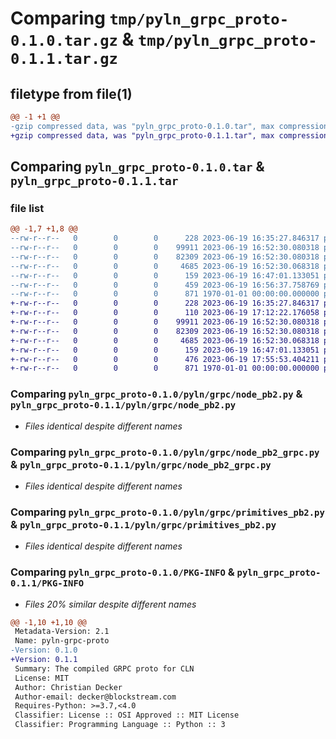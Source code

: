 # Comparing `tmp/pyln_grpc_proto-0.1.0.tar.gz` & `tmp/pyln_grpc_proto-0.1.1.tar.gz`

## filetype from file(1)

```diff
@@ -1 +1 @@
-gzip compressed data, was "pyln_grpc_proto-0.1.0.tar", max compression
+gzip compressed data, was "pyln_grpc_proto-0.1.1.tar", max compression
```

## Comparing `pyln_grpc_proto-0.1.0.tar` & `pyln_grpc_proto-0.1.1.tar`

### file list

```diff
@@ -1,7 +1,8 @@
--rw-r--r--   0        0        0      228 2023-06-19 16:35:27.846317 pyln_grpc_proto-0.1.0/README.md
--rw-r--r--   0        0        0    99911 2023-06-19 16:52:30.080318 pyln_grpc_proto-0.1.0/pyln/grpc/node_pb2.py
--rw-r--r--   0        0        0    82309 2023-06-19 16:52:30.080318 pyln_grpc_proto-0.1.0/pyln/grpc/node_pb2_grpc.py
--rw-r--r--   0        0        0     4685 2023-06-19 16:52:30.068318 pyln_grpc_proto-0.1.0/pyln/grpc/primitives_pb2.py
--rw-r--r--   0        0        0      159 2023-06-19 16:47:01.133051 pyln_grpc_proto-0.1.0/pyln/grpc/primitives_pb2_grpc.py
--rw-r--r--   0        0        0      459 2023-06-19 16:56:37.758769 pyln_grpc_proto-0.1.0/pyproject.toml
--rw-r--r--   0        0        0      871 1970-01-01 00:00:00.000000 pyln_grpc_proto-0.1.0/PKG-INFO
+-rw-r--r--   0        0        0      228 2023-06-19 16:35:27.846317 pyln_grpc_proto-0.1.1/README.md
+-rw-r--r--   0        0        0      110 2023-06-19 17:12:22.176058 pyln_grpc_proto-0.1.1/pyln/grpc/__init__.py
+-rw-r--r--   0        0        0    99911 2023-06-19 16:52:30.080318 pyln_grpc_proto-0.1.1/pyln/grpc/node_pb2.py
+-rw-r--r--   0        0        0    82309 2023-06-19 16:52:30.080318 pyln_grpc_proto-0.1.1/pyln/grpc/node_pb2_grpc.py
+-rw-r--r--   0        0        0     4685 2023-06-19 16:52:30.068318 pyln_grpc_proto-0.1.1/pyln/grpc/primitives_pb2.py
+-rw-r--r--   0        0        0      159 2023-06-19 16:47:01.133051 pyln_grpc_proto-0.1.1/pyln/grpc/primitives_pb2_grpc.py
+-rw-r--r--   0        0        0      476 2023-06-19 17:55:53.404211 pyln_grpc_proto-0.1.1/pyproject.toml
+-rw-r--r--   0        0        0      871 1970-01-01 00:00:00.000000 pyln_grpc_proto-0.1.1/PKG-INFO
```

### Comparing `pyln_grpc_proto-0.1.0/pyln/grpc/node_pb2.py` & `pyln_grpc_proto-0.1.1/pyln/grpc/node_pb2.py`

 * *Files identical despite different names*

### Comparing `pyln_grpc_proto-0.1.0/pyln/grpc/node_pb2_grpc.py` & `pyln_grpc_proto-0.1.1/pyln/grpc/node_pb2_grpc.py`

 * *Files identical despite different names*

### Comparing `pyln_grpc_proto-0.1.0/pyln/grpc/primitives_pb2.py` & `pyln_grpc_proto-0.1.1/pyln/grpc/primitives_pb2.py`

 * *Files identical despite different names*

### Comparing `pyln_grpc_proto-0.1.0/PKG-INFO` & `pyln_grpc_proto-0.1.1/PKG-INFO`

 * *Files 20% similar despite different names*

```diff
@@ -1,10 +1,10 @@
 Metadata-Version: 2.1
 Name: pyln-grpc-proto
-Version: 0.1.0
+Version: 0.1.1
 Summary: The compiled GRPC proto for CLN
 License: MIT
 Author: Christian Decker
 Author-email: decker@blockstream.com
 Requires-Python: >=3.7,<4.0
 Classifier: License :: OSI Approved :: MIT License
 Classifier: Programming Language :: Python :: 3
```

